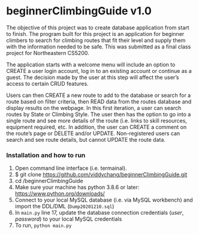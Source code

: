 # beginnerClimbingGuide v1.0
The objective of this project was to create database application from start to finish. The program built for this project is an application for beginner climbers to search for climbing routes that fit their level and supply them with the information needed to be safe. This was submitted as a final class project for Northeastern CS5200.

The application starts with a welcome menu will include an option to CREATE a user login account, log in to an existing account or continue as a guest. The decision made by the user at this step will affect the user’s access to certain CRUD features.

Users can then CREATE a new route to add to the database or search for a route based on filter criteria, then READ data from the routes database and display results on the webpage. In this first iteration, a user can search routes by State or Climbing Style. The user then has the option to go into a single route and see more details of the route (i.e. links to skill resources, equipment required, etc. In addition, the user can CREATE a comment on the route’s page or DELETE and/or UPDATE. Non-registered users can search and see route details, but cannot UPDATE the route data. 

### Installation and how to run ###
1. Open command line interface (i.e. termainal).
1. $ git clone https://github.com/viddychang/beginnerClimbingGuide.git
1. cd /beginnerClimbingGuide
1. Make sure your machine has python 3.8.6 or later: https://www.python.org/downloads/
1. Connect to your local MySQL database (i.e. via MySQL workbench) and import the DDL/DML (`Dump20201210.sql`)
1. In `main.py` line 17, update the database connection credentials (*user*, *password*) to your local MySQL credentials
1. To run, `python main.py`
